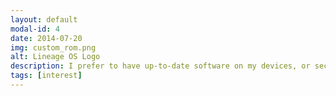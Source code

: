 ```yaml
---
layout: default
modal-id: 4
date: 2014-07-20
img: custom_rom.png
alt: Lineage OS Logo
description: I prefer to have up-to-date software on my devices, or security reasons and just for enjoying the latest features as well. Aftermarket software support of Android device manufacturers aren't up to par with Apple's, I must concede. I do not however want to spend a fortune on features I can get for a more modest price. The solution is simple (not really). I scoured the internet and taught myself how istall custom ROMs created by honorable devs of the vast internet.
tags: [interest]
---
```

